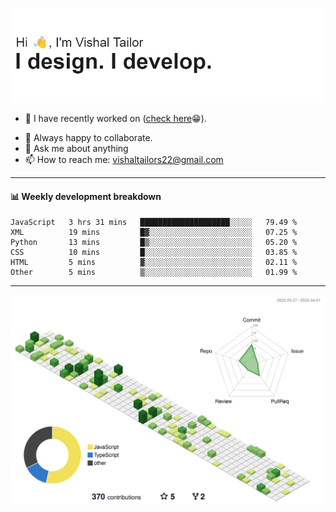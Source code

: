 ![Hi, I'm Vishal Tailor. I design. I develop.](https://github.com/vishaltailors/vishaltailors/blob/main/header.png?raw=true)

- 🔭 I have recently worked on ([check here](https://vishaltailor.com)😁).
<!-- - 🎦 Currently watching: JavaScript: The Hard Parts By Will Sentance. -->
- 👯 Always happy to collaborate.
- 💬 Ask me about anything
- 📫 How to reach me: <a href="mailto:vishaltailors22@gmail.com">vishaltailors22@gmail.com</a>

<hr /> 
<h4>📊 Weekly development breakdown</h4>
<!--START_SECTION:waka-->

```text
JavaScript   3 hrs 31 mins   ████████████████████░░░░░   79.49 %
XML          19 mins         █▓░░░░░░░░░░░░░░░░░░░░░░░   07.25 %
Python       13 mins         █▒░░░░░░░░░░░░░░░░░░░░░░░   05.20 %
CSS          10 mins         █░░░░░░░░░░░░░░░░░░░░░░░░   03.85 %
HTML         5 mins          ▓░░░░░░░░░░░░░░░░░░░░░░░░   02.11 %
Other        5 mins          ▒░░░░░░░░░░░░░░░░░░░░░░░░   01.99 %
```

<!--END_SECTION:waka-->
<hr /> 

![](./profile-3d-contrib/profile-green-animate.svg)
